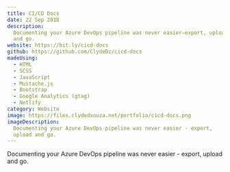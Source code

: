 ```yaml
---
title: CI/CD Docs
date: 22 Sep 2018
description:
  Documenting your Azure DevOps pipeline was never easier—export, upload
  and go.
website: https://bit.ly/cicd-docs
github: https://github.com/ClydeDz/cicd-docs
madeUsing:
  - HTML
  - SCSS
  - JavaScript
  - Mustache.js
  - Bootstrap
  - Google Analytics (gtag)
  - Netlify
category: Website
image: https://files.clydedsouza.net/portfolio/cicd-docs.png
imageDescription:
  Documenting your Azure DevOps pipeline was never easier - export,
  upload and go.
---
```


Documenting your Azure DevOps pipeline was never easier - export, upload and go.
